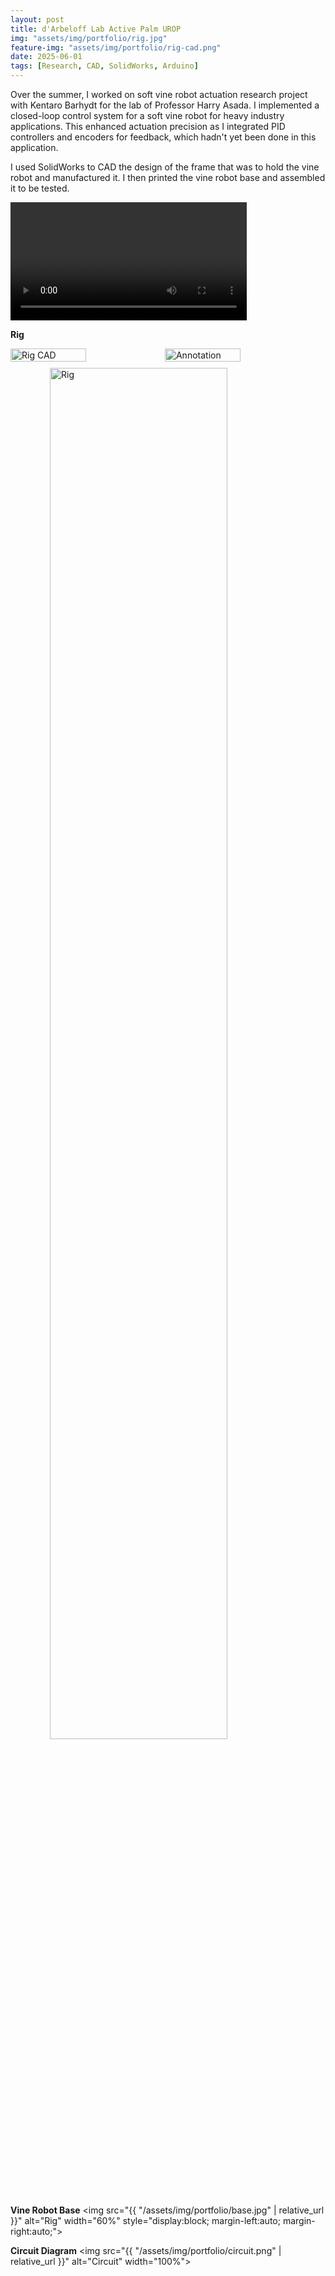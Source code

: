 ```yaml
---
layout: post
title: d'Arbeloff Lab Active Palm UROP
img: "assets/img/portfolio/rig.jpg"
feature-img: "assets/img/portfolio/rig-cad.png" 
date: 2025-06-01
tags: [Research, CAD, SolidWorks, Arduino]
---
```


Over the summer, I worked on soft vine robot actuation research project with Kentaro Barhydt for the lab of Professor Harry Asada. I implemented a closed-loop control system for a soft vine robot for heavy industry applications. This enhanced actuation precision as I integrated PID controllers and encoders for feedback, which hadn't yet been done in this application. 

I used SolidWorks to CAD the design of the frame that was to hold the vine robot and manufactured it. I then printed the vine robot base and assembled it to be tested.

<video width="75%" controls>
  <source src="{{ '/assets/video/active-palm-demo.mp4' | relative_url }}" type="video/mp4">
  Your browser does not support the video tag.
</video>

**Rig**
<div style="display: flex; margin-bottom: 10px;">
    <img src="{{ "/assets/img/portfolio/rig-cad.png" | relative_url }}" alt="Rig CAD" style="width: 49%;">
    <img src="{{ "/assets/img/portfolio/annotation.png" | relative_url }}" alt="Annotation" style="width: 49%;">
</div>
<img src="{{ "/assets/img/portfolio/rig.jpg" | relative_url }}"
     alt="Rig"
     width="75%"
     style="display:block; margin-left:auto; margin-right:auto;">

**Vine Robot Base**
<img src="{{ "/assets/img/portfolio/base.jpg" | relative_url }}"
     alt="Rig"
     width="60%"
     style="display:block; margin-left:auto; margin-right:auto;">

**Circuit Diagram**
<img src="{{ "/assets/img/portfolio/circuit.png" | relative_url }}" alt="Circuit" width="100%">
